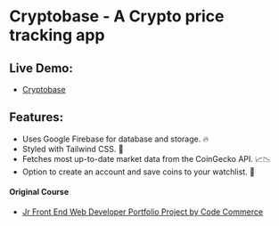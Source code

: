 # Cryptobase - A Crypto price tracking app

## Live Demo:

- [Cryptobase](https://cryptobase-ajfm88.netlify.app)

## Features:

- Uses Google Firebase for database and storage. 🔥
- Styled with Tailwind CSS. 🎨
- Fetches most up-to-date market data from the CoinGecko API. 📈📉
- Option to create an account and save coins to your watchlist. 👀

#### Original Course

- [Jr Front End Web Developer Portfolio Project by Code Commerce](https://www.youtube.com/watch?v=AcYhi08e404)
